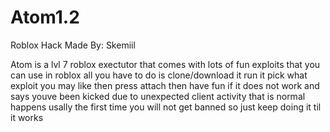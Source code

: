 # Atom1.2
Roblox Hack Made By: Skemiil


Atom is a lvl 7 roblox exectutor that comes with lots of fun exploits
that you can use in roblox all you have to do is clone/download it run it pick what exploit you may like
then press attach then have fun if it does not work and says youve been kicked due to unexpected client
activity that is normal happens usally the first time you will not get banned so just keep doing it til it works
